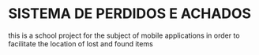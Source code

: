 # SISTEMA DE PERDIDOS E ACHADOS
this is a school project for the subject of mobile applications in order to facilitate the location of lost and found items
